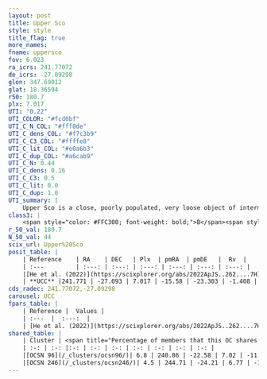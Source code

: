 ```yaml
---
layout: post
title: Upper Sco
style: style
title_flag: true
more_names: 
fname: uppersco
fov: 6.023
ra_icrs: 241.77072
de_icrs: -27.09298
glon: 347.69012
glat: 18.36594
r50: 180.7
plx: 7.017
UTI: "0.22"
UTI_COLOR: "#fcd0bf"
UTI_C_N_COL: "#fff8de"
UTI_C_dens_COL: "#f7c3b9"
UTI_C_C3_COL: "#ffffe8"
UTI_C_lit_COL: "#e0a6b3"
UTI_C_dup_COL: "#a6cab9"
UTI_C_N: 0.44
UTI_C_dens: 0.16
UTI_C_C3: 0.5
UTI_C_lit: 0.0
UTI_C_dup: 1.0
UTI_summary: |
    Upper Sco is a close, poorly populated, very loose object of intermediate C3 quality. It was recently reported in the literature. This object shares a very small percentage of members with 2 later reported entries.
class3: |
    <span style="color: #FFC300; font-weight: bold;">B</span><span style="color: #FFC300; font-weight: bold;">B</span>
r_50_val: 180.7
N_50_val: 44
scix_url: Upper%20Sco
posit_table: |
    | Reference    | RA    | DEC   | Plx  | pmRA  | pmDE   |  Rv  |
    | :---         | :---: | :---: | :---: | :---: | :---: | :---: |
    |[He et al. (2022)](https://scixplorer.org/abs/2022ApJS..262....7H) | 241.646 | -28.063 | 7.05 | -14.618 | -23.266 | -- |
    | **UCC** |241.771 | -27.093 | 7.017 | -15.58 | -23.303 | -1.408 | 
cds_radec: 241.77072,-27.09298
carousel: UCC
fpars_table: |
    | Reference |  Values |
    | :---  |  :---:  |
    | [He et al. (2022)](https://scixplorer.org/abs/2022ApJS..262....7H) | `A0=0.05, logAge=7.25` |
shared_table: |
    | Cluster | <span title="Percentage of members that this OC shares with the ones listed">%</span>   | RA   | DEC   | Plx   | pmRA  | pmDE  | Rv | UTI |
    | :-: | :-: |:-: | :-: | :-: | :-: | :-: | :-: | :-: |
    |[OCSN 96](/_clusters/ocsn96/)| 6.8 | 240.86 | -22.58 | 7.02 | -11.74 | -23.9 | -7.43 |0.45 |
    |[OCSN 246](/_clusters/ocsn246/)| 4.5 | 244.71 | -24.21 | 6.77 | -10.35 | -22.98 | -6.68 |0.59 |
---
```

